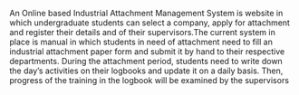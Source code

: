 An Online based Industrial Attachment Management System is website in which undergraduate students can select a company, apply for attachment and register their details and of their supervisors.The current system in place is manual in which students in need of attachment need to fill an industrial attachment paper form and submit it by hand to their respective departments. During the attachment period, students need to write down the day’s activities on their logbooks and update it on a daily basis. Then, progress of the training in the logbook will be examined by the supervisors

